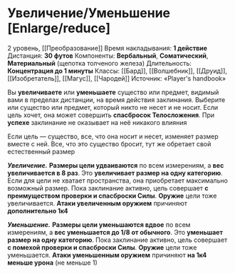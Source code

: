 # Увеличение/Уменьшение [Enlarge/reduce]
2 уровень, [[Преобразование]]
Время накладывания: **1 действие**
Дистанция: **30 футов**
Компоненты: **Вербальный**, **Соматический**, **Материальный** (щепотка толченого железа)
Длительность: **Концентрация до 1 минуты**
Классы: [[Бард]], [[Волшебник]], [[Друид]], [[Изобретатель]], [[Магус]], [[Чародей]]
Источник: «Player's handbook»

Вы **увеличиваете** или **уменьшаете** существо или предмет, видимый вами в пределах дистанции, на время действия заклинания. Выберите или существо или предмет, который никто не несет и не носит. Если цель хочет, она может совершить **спасбросок Телосложения**. При **успехе** заклинание не оказывает на неё никакого влияния

Если цель — существо, все, что она носит и несет, изменяет размер вместе с ней. Все, что это существо бросит, тут же обретает свой естественный размер

_**Увеличение.**_ **Размеры цели удваиваются** по всем измерениям, а **вес увеличивается в 8 раз**. Это **увеличивает размер на одну категорию**. Если для цели не хватает пространства, она приобретает максимально возможный размер. Пока заклинание активно, цель совершает **с преимуществом проверки и спасброски Силы**. **Оружие** цели тоже увеличивается. **Атаки увеличенным оружием** причиняют **дополнительно 1к4**

**_Уменьшение._** **Размеры цели уменьшаются вдвое** по всем измерениям, а **вес уменьшается до 1/8 от обычного**. Это **уменьшает размер на одну категорию**. Пока заклинание активно, цель совершает **с помехой проверки и спасброски Силы**. **Оружие** цели тоже уменьшается. **Атаки уменьшенным оружием** причиняют **на 1к4 меньше урона** (не меньше 1)